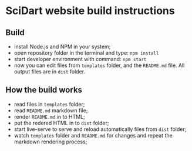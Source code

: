 # SciDart website build instructions

## Build

- install Node.js and NPM in your system;
- open repository folder in the terminal and type: `npm install`
- start developer environment with command: `npm start`
- now you can edit files from `templates` folder, and the `README.md` file. All output files are in `dist` folder.

## How the build works

- read files in `templates` folder;
- read `README.md` markdown file;
- render `README.md` in to HTML;
- put the redered HTML in to `dist` folder;
- start live-serve to serve and reload automatically files from `dist` folder;
- watch `templates` folder and `README.md` for changes and repeat the markdown rendering process;